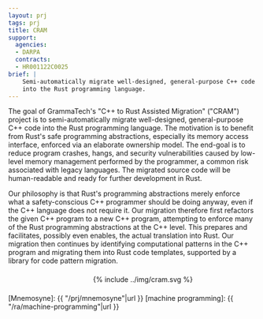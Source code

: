 ```yaml
---
layout: prj
tags: prj
title: CRAM
support:
  agencies:
  - DARPA
  contracts:
  - HR001122C0025
brief: |
    Semi-automatically migrate well-designed, general-purpose C++ code
    into the Rust programming language.
---
```


The goal of GrammaTech's "C++ to Rust Assisted Migration" ("CRAM")
project is to semi-automatically migrate well-designed,
general-purpose C++ code into the Rust programming language. The
motivation is to benefit from Rust's safe programming abstractions,
especially its memory access interface, enforced via an elaborate
ownership model. The end-goal is to reduce program crashes, hangs, and
security vulnerabilities caused by low-level memory management
performed by the programmer, a common risk associated with legacy
languages. The migrated source code will be human-readable and ready
for further development in Rust.

Our philosophy is that Rust's programming abstractions merely enforce
what a safety-conscious C++ programmer should be doing anyway, even if
the C++ language does not require it. Our migration therefore first
refactors the given C++ program to a new C++ program, attempting to
enforce many of the Rust programming abstractions at the C++
level. This prepares and facilitates, possibly even enables, the
actual translation into Rust. Our migration then continues by
identifying computational patterns in the C++ program and migrating them
into Rust code templates, supported by a library for code pattern
migration.

<center class="w3-text-dark-grey gt-smaller-on-small">
  <div class="w3-light-grey w3-round" style="width:400pt;padding:0.5em;">
    {% include ../img/cram.svg %}
  </div>
</center>


[Mnemosyne]: {{ "/prj/mnemosyne"|url }}
[machine programming]: {{ "/ra/machine-programming"|url }}
